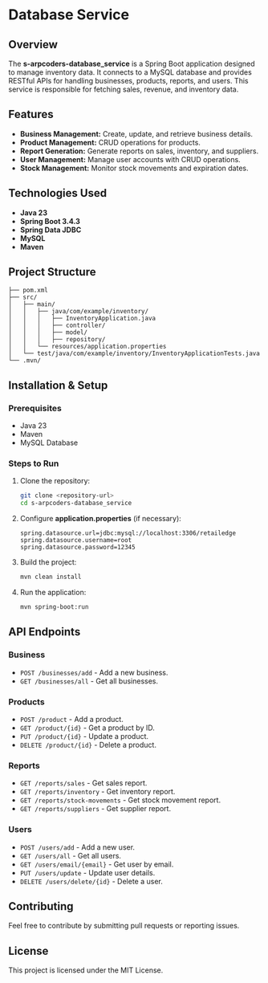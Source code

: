 # Database Service

## Overview
The **s-arpcoders-database_service** is a Spring Boot application designed to manage inventory data. It connects to a MySQL database and provides RESTful APIs for handling businesses, products, reports, and users. This service is responsible for fetching sales, revenue, and inventory data.

## Features
- **Business Management:** Create, update, and retrieve business details.
- **Product Management:** CRUD operations for products.
- **Report Generation:** Generate reports on sales, inventory, and suppliers.
- **User Management:** Manage user accounts with CRUD operations.
- **Stock Management:** Monitor stock movements and expiration dates.

## Technologies Used
- **Java 23**
- **Spring Boot 3.4.3**
- **Spring Data JDBC**
- **MySQL**
- **Maven**

## Project Structure
```
├── pom.xml
├── src/
│   ├── main/
│   │   ├── java/com/example/inventory/
│   │   │   ├── InventoryApplication.java
│   │   │   ├── controller/
│   │   │   ├── model/
│   │   │   ├── repository/
│   │   └── resources/application.properties
│   └── test/java/com/example/inventory/InventoryApplicationTests.java
└── .mvn/
```

## Installation & Setup
### Prerequisites
- Java 23
- Maven
- MySQL Database

### Steps to Run
1. Clone the repository:
   ```sh
   git clone <repository-url>
   cd s-arpcoders-database_service
   ```
2. Configure **application.properties** (if necessary):
   ```properties
   spring.datasource.url=jdbc:mysql://localhost:3306/retailedge
   spring.datasource.username=root
   spring.datasource.password=12345
   ```
3. Build the project:
   ```sh
   mvn clean install
   ```
4. Run the application:
   ```sh
   mvn spring-boot:run
   ```

## API Endpoints
### Business
- `POST /businesses/add` - Add a new business.
- `GET /businesses/all` - Get all businesses.

### Products
- `POST /product` - Add a product.
- `GET /product/{id}` - Get a product by ID.
- `PUT /product/{id}` - Update a product.
- `DELETE /product/{id}` - Delete a product.

### Reports
- `GET /reports/sales` - Get sales report.
- `GET /reports/inventory` - Get inventory report.
- `GET /reports/stock-movements` - Get stock movement report.
- `GET /reports/suppliers` - Get supplier report.

### Users
- `POST /users/add` - Add a new user.
- `GET /users/all` - Get all users.
- `GET /users/email/{email}` - Get user by email.
- `PUT /users/update` - Update user details.
- `DELETE /users/delete/{id}` - Delete a user.

## Contributing
Feel free to contribute by submitting pull requests or reporting issues.

## License
This project is licensed under the MIT License.

